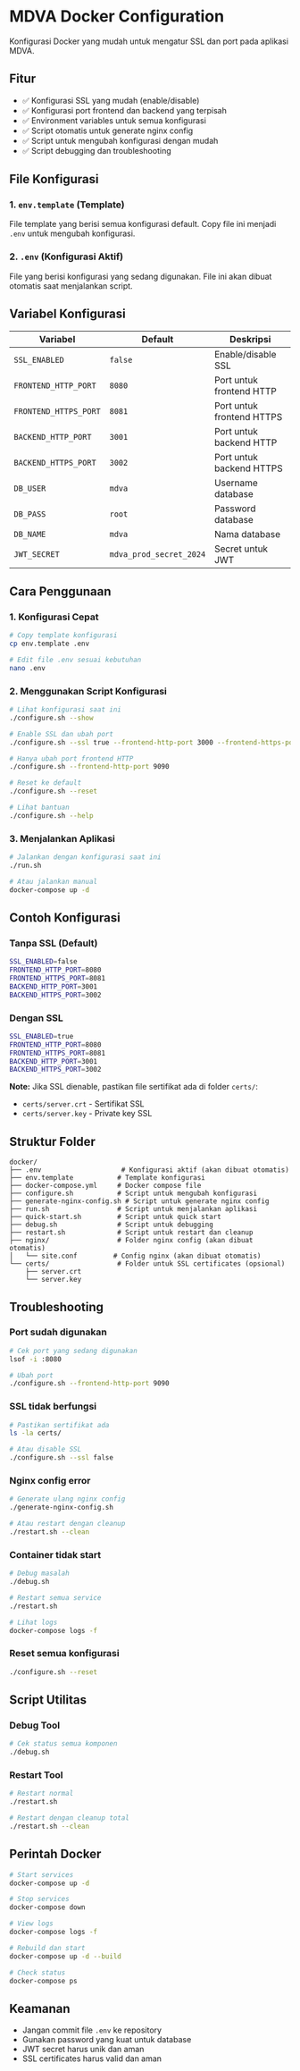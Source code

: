 # MDVA Docker Configuration

Konfigurasi Docker yang mudah untuk mengatur SSL dan port pada aplikasi MDVA.

## Fitur

- ✅ Konfigurasi SSL yang mudah (enable/disable)
- ✅ Konfigurasi port frontend dan backend yang terpisah
- ✅ Environment variables untuk semua konfigurasi
- ✅ Script otomatis untuk generate nginx config
- ✅ Script untuk mengubah konfigurasi dengan mudah
- ✅ Script debugging dan troubleshooting

## File Konfigurasi

### 1. `env.template` (Template)
File template yang berisi semua konfigurasi default. Copy file ini menjadi `.env` untuk mengubah konfigurasi.

### 2. `.env` (Konfigurasi Aktif)
File yang berisi konfigurasi yang sedang digunakan. File ini akan dibuat otomatis saat menjalankan script.

## Variabel Konfigurasi

| Variabel | Default | Deskripsi |
|----------|---------|-----------|
| `SSL_ENABLED` | `false` | Enable/disable SSL |
| `FRONTEND_HTTP_PORT` | `8080` | Port untuk frontend HTTP |
| `FRONTEND_HTTPS_PORT` | `8081` | Port untuk frontend HTTPS |
| `BACKEND_HTTP_PORT` | `3001` | Port untuk backend HTTP |
| `BACKEND_HTTPS_PORT` | `3002` | Port untuk backend HTTPS |
| `DB_USER` | `mdva` | Username database |
| `DB_PASS` | `root` | Password database |
| `DB_NAME` | `mdva` | Nama database |
| `JWT_SECRET` | `mdva_prod_secret_2024` | Secret untuk JWT |

## Cara Penggunaan

### 1. Konfigurasi Cepat

```bash
# Copy template konfigurasi
cp env.template .env

# Edit file .env sesuai kebutuhan
nano .env
```

### 2. Menggunakan Script Konfigurasi

```bash
# Lihat konfigurasi saat ini
./configure.sh --show

# Enable SSL dan ubah port
./configure.sh --ssl true --frontend-http-port 3000 --frontend-https-port 3001

# Hanya ubah port frontend HTTP
./configure.sh --frontend-http-port 9090

# Reset ke default
./configure.sh --reset

# Lihat bantuan
./configure.sh --help
```

### 3. Menjalankan Aplikasi

```bash
# Jalankan dengan konfigurasi saat ini
./run.sh

# Atau jalankan manual
docker-compose up -d
```

## Contoh Konfigurasi

### Tanpa SSL (Default)
```bash
SSL_ENABLED=false
FRONTEND_HTTP_PORT=8080
FRONTEND_HTTPS_PORT=8081
BACKEND_HTTP_PORT=3001
BACKEND_HTTPS_PORT=3002
```

### Dengan SSL
```bash
SSL_ENABLED=true
FRONTEND_HTTP_PORT=8080
FRONTEND_HTTPS_PORT=8081
BACKEND_HTTP_PORT=3001
BACKEND_HTTPS_PORT=3002
```

**Note:** Jika SSL dienable, pastikan file sertifikat ada di folder `certs/`:
- `certs/server.crt` - Sertifikat SSL
- `certs/server.key` - Private key SSL

## Struktur Folder

```
docker/
├── .env                    # Konfigurasi aktif (akan dibuat otomatis)
├── env.template           # Template konfigurasi
├── docker-compose.yml     # Docker compose file
├── configure.sh           # Script untuk mengubah konfigurasi
├── generate-nginx-config.sh # Script untuk generate nginx config
├── run.sh                 # Script untuk menjalankan aplikasi
├── quick-start.sh         # Script untuk quick start
├── debug.sh               # Script untuk debugging
├── restart.sh             # Script untuk restart dan cleanup
├── nginx/                 # Folder nginx config (akan dibuat otomatis)
│   └── site.conf         # Config nginx (akan dibuat otomatis)
└── certs/                 # Folder untuk SSL certificates (opsional)
    ├── server.crt
    └── server.key
```

## Troubleshooting

### Port sudah digunakan
```bash
# Cek port yang sedang digunakan
lsof -i :8080

# Ubah port
./configure.sh --frontend-http-port 9090
```

### SSL tidak berfungsi
```bash
# Pastikan sertifikat ada
ls -la certs/

# Atau disable SSL
./configure.sh --ssl false
```

### Nginx config error
```bash
# Generate ulang nginx config
./generate-nginx-config.sh

# Atau restart dengan cleanup
./restart.sh --clean
```

### Container tidak start
```bash
# Debug masalah
./debug.sh

# Restart semua service
./restart.sh

# Lihat logs
docker-compose logs -f
```

### Reset semua konfigurasi
```bash
./configure.sh --reset
```

## Script Utilitas

### Debug Tool
```bash
# Cek status semua komponen
./debug.sh
```

### Restart Tool
```bash
# Restart normal
./restart.sh

# Restart dengan cleanup total
./restart.sh --clean
```

## Perintah Docker

```bash
# Start services
docker-compose up -d

# Stop services
docker-compose down

# View logs
docker-compose logs -f

# Rebuild dan start
docker-compose up -d --build

# Check status
docker-compose ps
```

## Keamanan

- Jangan commit file `.env` ke repository
- Gunakan password yang kuat untuk database
- JWT secret harus unik dan aman
- SSL certificates harus valid dan aman
